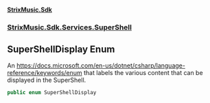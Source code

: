 #### [StrixMusic.Sdk](./index.md 'index')
### [StrixMusic.Sdk.Services.SuperShell](./StrixMusic-Sdk-Services-SuperShell.md 'StrixMusic.Sdk.Services.SuperShell')
## SuperShellDisplay Enum
An https://docs.microsoft.com/en-us/dotnet/csharp/language-reference/keywords/enum that labels the various content that can be displayed in the SuperShell.  
```csharp
public enum SuperShellDisplay
```
